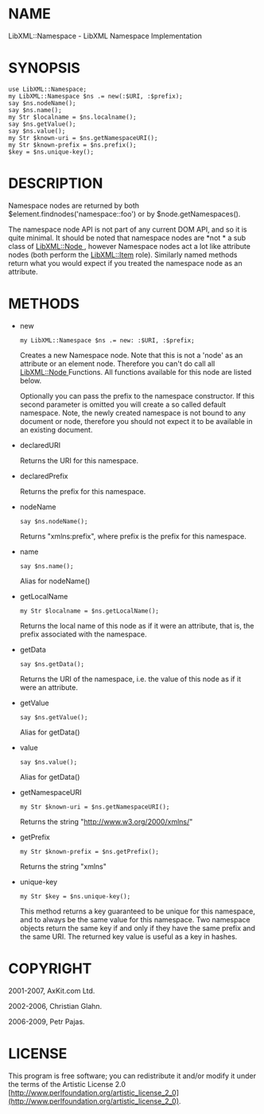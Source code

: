 NAME
====

LibXML::Namespace - LibXML Namespace Implementation

SYNOPSIS
========

    use LibXML::Namespace;
    my LibXML::Namespace $ns .= new(:$URI, :$prefix);
    say $ns.nodeName();
    say $ns.name();
    my Str $localname = $ns.localname();
    say $ns.getValue();
    say $ns.value();
    my Str $known-uri = $ns.getNamespaceURI();
    my Str $known-prefix = $ns.prefix();
    $key = $ns.unique-key();

DESCRIPTION
===========

Namespace nodes are returned by both $element.findnodes('namespace::foo') or by $node.getNamespaces().

The namespace node API is not part of any current DOM API, and so it is quite minimal. It should be noted that namespace nodes are *not * a sub class of [LibXML::Node ](LibXML::Node ), however Namespace nodes act a lot like attribute nodes (both perform the [LibXML::Item](LibXML::Item) role). Similarly named methods return what you would expect if you treated the namespace node as an attribute.

METHODS
=======

  * new

        my LibXML::Namespace $ns .= new: :$URI, :$prefix;

    Creates a new Namespace node. Note that this is not a 'node' as an attribute or an element node. Therefore you can't do call all [LibXML::Node ](LibXML::Node ) Functions. All functions available for this node are listed below.

    Optionally you can pass the prefix to the namespace constructor. If this second parameter is omitted you will create a so called default namespace. Note, the newly created namespace is not bound to any document or node, therefore you should not expect it to be available in an existing document.

  * declaredURI

    Returns the URI for this namespace.

  * declaredPrefix

    Returns the prefix for this namespace.

  * nodeName

        say $ns.nodeName();

    Returns "xmlns:prefix", where prefix is the prefix for this namespace.

  * name

        say $ns.name();

    Alias for nodeName()

  * getLocalName

        my Str $localname = $ns.getLocalName();

    Returns the local name of this node as if it were an attribute, that is, the prefix associated with the namespace.

  * getData

        say $ns.getData();

    Returns the URI of the namespace, i.e. the value of this node as if it were an attribute.

  * getValue

        say $ns.getValue();

    Alias for getData()

  * value

        say $ns.value();

    Alias for getData()

  * getNamespaceURI

        my Str $known-uri = $ns.getNamespaceURI();

    Returns the string "http://www.w3.org/2000/xmlns/"

  * getPrefix

        my Str $known-prefix = $ns.getPrefix();

    Returns the string "xmlns"

  * unique-key

        my Str $key = $ns.unique-key();

    This method returns a key guaranteed to be unique for this namespace, and to always be the same value for this namespace. Two namespace objects return the same key if and only if they have the same prefix and the same URI. The returned key value is useful as a key in hashes.

COPYRIGHT
=========

2001-2007, AxKit.com Ltd.

2002-2006, Christian Glahn.

2006-2009, Petr Pajas.

LICENSE
=======

This program is free software; you can redistribute it and/or modify it under the terms of the Artistic License 2.0 [http://www.perlfoundation.org/artistic_license_2_0](http://www.perlfoundation.org/artistic_license_2_0).

